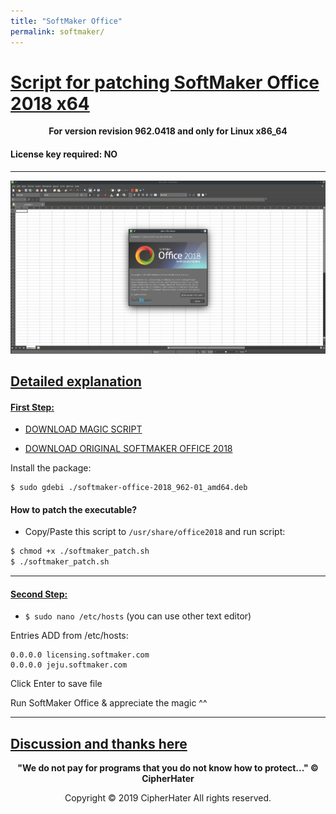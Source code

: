 ```yaml
---
title: "SoftMaker Office"
permalink: softmaker/
---
```


# [Script for patching SoftMaker Office 2018 x64]()

<center>
	<p><b>
		For version revision 962.0418 and only for Linux x86_64
	</b></p>
</center>

#### License key required: NO

---

![SOFMAKER](images/office.jpg)


## [Detailed explanation]()


#### [First Step:]()


- [DOWNLOAD MAGIC SCRIPT](https://raw.githubusercontent.com/cipherhater/CipherHater/master/softmaker_patch.sh)

- [DOWNLOAD ORIGINAL SOFTMAKER OFFICE 2018](https://www.softmaker.net/down/softmaker-office-2018_962-01_amd64.deb)


Install the package:

```
$ sudo gdebi ./softmaker-office-2018_962-01_amd64.deb
```

#### How to patch the executable? 

- Copy/Paste this script to `/usr/share/office2018` and run script:

```bash
$ chmod +x ./softmaker_patch.sh
$ ./softmaker_patch.sh
```

---

#### [Second Step:]()

 - ```$ sudo nano /etc/hosts``` (you can use other text editor)

Entries ADD from /etc/hosts:

```
0.0.0.0 licensing.softmaker.com
0.0.0.0 jeju.softmaker.com
```
 
Click Enter to save file


 Run SoftMaker Office & appreciate the magic ^^
 
---

## [Discussion and thanks here](https://gist.github.com/cipherhater/4e75d4e4551db171de03e9618456a7ea)

<center>
    <p><b>
	"We do not pay for programs that you do not know how to protect..." &copy; CipherHater
    </b></p>
</center>

<center>
    <p>
	Copyright &copy; 2019 CipherHater All rights reserved.
    </p>
</center>
